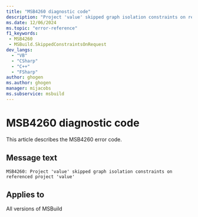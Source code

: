 ```yaml
---
title: "MSB4260 diagnostic code"
description: "Project 'value' skipped graph isolation constraints on referenced project 'value'"
ms.date: 12/06/2024
ms.topic: "error-reference"
f1_keywords:
 - MSB4260
 - MSBuild.SkippedConstraintsOnRequest
dev_langs:
  - "VB"
  - "CSharp"
  - "C++"
  - "FSharp"
author: ghogen
ms.author: ghogen
manager: mijacobs
ms.subservice: msbuild
---
```


# MSB4260 diagnostic code

<!-- :::ErrorDefinitionDescription::: -->
<!-- :::editable-content name="introDescription"::: -->
This article describes the MSB4260 error code.
<!-- :::editable-content-end::: -->

## Message text

```output
MSB4260: Project 'value' skipped graph isolation constraints on referenced project 'value'
```

<!-- :::editable-content name="postOutputDescription"::: -->
<!--
LOCALIZATION: {0} and {1} are file paths
-->
<!-- :::editable-content-end::: -->
<!-- :::ErrorDefinitionDescription-end::: -->

## Applies to

All versions of MSBuild
